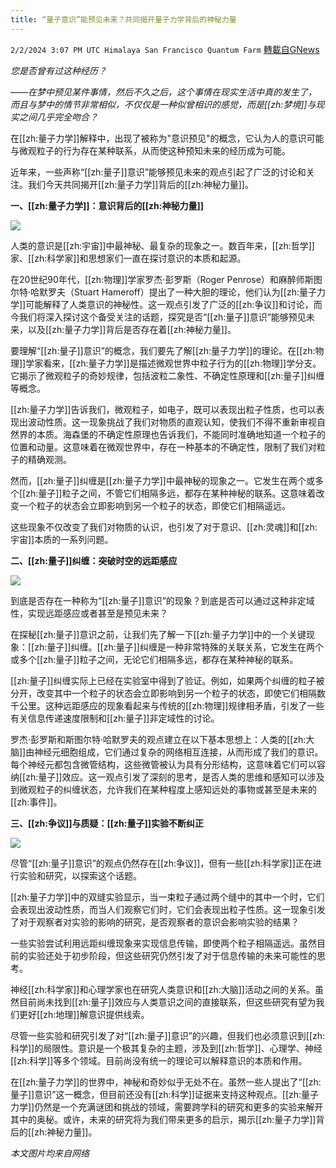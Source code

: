 ```yaml
---
title: “量子意识”能预见未来？共同揭开量子力学背后的神秘力量
---
```

`2/2/2024 3:07 PM UTC Himalaya San Francisco Quantum Farm` [轉載自GNews](https://gnews.org/articles/2276976)

*您是否曾有过这种经历？*

*——在梦中预见某件事情，然后不久之后，这个事情在现实生活中真的发生了，而且与梦中的情节非常相似，不仅仅是一种似曾相识的感觉，而是[[zh:梦境]]与现实之间几乎完全吻合？*

在[[zh:量子力学]]解释中，出现了被称为"意识预见"的概念，它认为人的意识可能与微观粒子的行为存在某种联系，从而使这种预知未来的经历成为可能。

近年来，一些声称“[[zh:量子]]意识”能够预见未来的观点引起了广泛的讨论和关注。我们今天共同揭开[[zh:量子力学]]背后的[[zh:神秘力量]]。

**一、[[zh:量子力学]]：意识背后的[[zh:神秘力量]]**

![](ipfs://QmXzHa69BkGVJkvMo2zuTjmusCn44p94Qh3WR1vvkPA2Zt?.png)

人类的意识是[[zh:宇宙]]中最神秘、最复杂的现象之一。数百年来，[[zh:哲学]]家、[[zh:科学家]]和思想家们一直在探讨意识的本质和起源。
 
在20世纪90年代，[[zh:物理]]学家罗杰·彭罗斯（Roger Penrose）和麻醉师斯图尔特·哈默罗夫（Stuart Hameroff）提出了一种大胆的理论，他们认为[[zh:量子力学]]可能解释了人类意识的神秘性。这一观点引发了广泛的[[zh:争议]]和讨论，而今我们将深入探讨这个备受关注的话题，探究是否“[[zh:量子]]意识”能够预见未来，以及[[zh:量子力学]]背后是否存在着[[zh:神秘力量]]。
 
要理解“[[zh:量子]]意识”的概念，我们要先了解[[zh:量子力学]]的理论。在[[zh:物理]]学家看来，[[zh:量子力学]]是描述微观世界中粒子行为的[[zh:物理]]学分支。它揭示了微观粒子的奇妙规律，包括波粒二象性、不确定性原理和[[zh:量子]]纠缠等概念。

[[zh:量子力学]]告诉我们，微观粒子，如电子，既可以表现出粒子性质，也可以表现出波动性质。这一现象挑战了我们对物质的直观认知，使我们不得不重新审视自然界的本质。海森堡的不确定性原理也告诉我们，不能同时准确地知道一个粒子的位置和动量。这意味着在微观世界中，存在一种基本的不确定性，限制了我们对粒子的精确观测。
 
然而，[[zh:量子]]纠缠是[[zh:量子力学]]中最神秘的现象之一。它发生在两个或多个[[zh:量子]]粒子之间，不管它们相隔多远，都存在某种神秘的联系。这意味着改变一个粒子的状态会立即影响到另一个粒子的状态，即使它们相隔遥远。

这些现象不仅改变了我们对物质的认识，也引发了对于意识、[[zh:灵魂]]和[[zh:宇宙]]本质的一系列问题。

**二、[[zh:量子]]纠缠：突破时空的远距感应**

![](ipfs://QmdvouHpaoyt2tTQy3M65hPL45nea6tcrYq8CQrJsxY9ib?.png)

到底是否存在一种称为“[[zh:量子]]意识”的现象？到底是否可以通过这种非定域性，实现远距感应或者甚至是预见未来？
 
在探秘[[zh:量子]]意识之前，让我们先了解一下[[zh:量子力学]]中的一个关键现象：[[zh:量子]]纠缠。[[zh:量子]]纠缠是一种非常特殊的关联关系，它发生在两个或多个[[zh:量子]]粒子之间，无论它们相隔多远，都存在某种神秘的联系。

[[zh:量子]]纠缠实际上已经在实验室中得到了验证。例如，如果两个纠缠的粒子被分开，改变其中一个粒子的状态会立即影响到另一个粒子的状态，即使它们相隔数千公里。这种远距感应的现象看起来与传统的[[zh:物理]]规律相矛盾，引发了一些有关信息传递速度限制和[[zh:量子]]非定域性的讨论。
 
罗杰·彭罗斯和斯图尔特·哈默罗夫的观点建立在以下基本思想上：人类的[[zh:大脑]]由神经元细胞组成，它们通过复杂的网络相互连接，从而形成了我们的意识。每个神经元都包含微管结构，这些微管被认为具有分形结构，这意味着它们可以容纳[[zh:量子]]效应。这一观点引发了深刻的思考，是否人类的思维和感知可以涉及到微观粒子的纠缠状态，允许我们在某种程度上感知远处的事物或甚至是未来的[[zh:事件]]。

**三、[[zh:争议]]与质疑：[[zh:量子]]实验不断纠正**

![](ipfs://QmbPp5j3fr5QAdjRBnb4W6X3xDCw5Na7f8YDzTZ3rDKQX7?.png)

尽管“[[zh:量子]]意识”的观点仍然存在[[zh:争议]]，但有一些[[zh:科学家]]正在进行实验和研究，以探索这个话题。
 
[[zh:量子力学]]中的双缝实验显示，当一束粒子通过两个缝中的其中一个时，它们会表现出波动性质，而当人们观察它们时，它们会表现出粒子性质。这一现象引发了对于观察者对实验的影响的研究，是否观察者的意识会影响实验的结果？

一些实验尝试利用远距纠缠现象来实现信息传输，即使两个粒子相隔遥远。虽然目前的实验还处于初步阶段，但这些研究仍然引发了对于信息传输的未来可能性的思考。

神经[[zh:科学家]]和心理学家也在研究人类意识和[[zh:大脑]]活动之间的关系。虽然目前尚未找到[[zh:量子]]效应与人类意识之间的直接联系，但这些研究有望为我们更好[[zh:地理]]解意识提供线索。
 
尽管一些实验和研究引发了对“[[zh:量子]]意识”的兴趣，但我们也必须意识到[[zh:科学]]的局限性。意识是一个极其复杂的主题，涉及到[[zh:哲学]]、心理学、神经[[zh:科学]]等多个领域。目前尚没有统一的理论可以解释意识的本质和作用。

在[[zh:量子力学]]的世界中，神秘和奇妙似乎无处不在。虽然一些人提出了“[[zh:量子]]意识”这一概念，但目前还没有[[zh:科学]]证据来支持这种观点。[[zh:量子力学]]仍然是一个充满谜团和挑战的领域，需要跨学科的研究和更多的实验来解开其中的奥秘。或许，未来的研究将为我们带来更多的启示，揭示[[zh:量子力学]]背后的[[zh:神秘力量]]。

*本文图片均来自网络*

